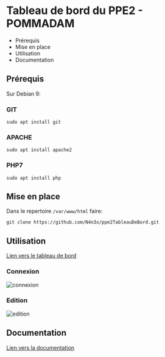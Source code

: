 # **Tableau de bord du PPE2 - POMMADAM**
* Prérequis
* Mise en place
* Utilisation
* Documentation

## Prérequis
Sur Debian 9:
### GIT
    sudo apt install git
### APACHE
    sudo apt install apache2
### PHP7
    sudo apt install php
## Mise en place
Dans le repertoire `/var/www/html` faire:

    git clone https://github.com/N4n3x/ppe2TableauDeBord.git
## Utilisation
[Lien vers le tableau de bord](http://alexandrehernandez.fr/ppe2/)
### Connexion
![connexion](./doc/img/connexion.PNG)
### Edition
![edition](./doc/img/edition.PNG)
## Documentation
[Lien vers la documentation](http://alexandrehernandez.fr/portfolio/documentations/ppe2/index.html)